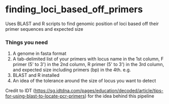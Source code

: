 # finding_loci_based_off_primers
Uses BLAST and R scripts to find genomic position of loci based off their primer sequences and expected size

### Things you need
1. A genome in fasta format
2. A tab-delimited list of your primers with locus name in the 1st column, F primer (5' to 3') in the 2nd column, R primer (5' to 3') in the 3rd column, and expected size including primers (bp) in the 4th. e.g.
3. BLAST and R installed
4. An idea of the tolerance around the size of locus you want to detect


Credit to IDT (https://sg.idtdna.com/pages/education/decoded/article/tips-for-using-blast-to-locate-pcr-primers) for the idea behind this pipeline
